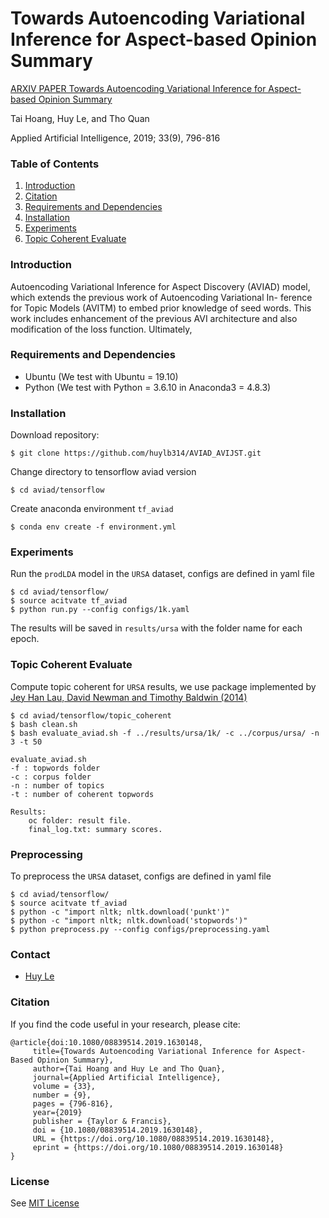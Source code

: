 # Towards Autoencoding Variational Inference for Aspect-based Opinion Summary
[ARXIV PAPER Towards Autoencoding Variational Inference for Aspect-based Opinion Summary](https://arxiv.org/abs/1902.02507)

Tai Hoang, 
Huy Le, 
and Tho Quan

Applied Artificial Intelligence, 2019; 33(9), 796-816

### Table of Contents
1. [Introduction](#introduction)
1. [Citation](#citation)
1. [Requirements and Dependencies](#requirements-and-dependencies)
1. [Installation](#installation)
1. [Experiments](#experiments)
1. [Topic Coherent Evaluate](#topic-coherent-evaluate)

### Introduction
Autoencoding Variational Inference for Aspect Discovery (AVIAD) model, which extends the previous work of Autoencoding Variational In- ference for Topic Models (AVITM) to embed prior knowledge of seed words. This work includes enhancement of the previous AVI architecture and also modification of the loss function. Ultimately,

### Requirements and Dependencies
- Ubuntu (We test with Ubuntu = 19.10)
- Python (We test with Python = 3.6.10 in Anaconda3 = 4.8.3)

### Installation
Download repository:

    $ git clone https://github.com/huylb314/AVIAD_AVIJST.git

Change directory to tensorflow aviad version

    $ cd aviad/tensorflow

Create anaconda environment `tf_aviad`
    
    $ conda env create -f environment.yml

### Experiments
Run the `prodLDA` model in the `URSA` dataset, configs are defined in yaml file 

    $ cd aviad/tensorflow/
    $ source acitvate tf_aviad
    $ python run.py --config configs/1k.yaml

The results will be saved in `results/ursa` with the folder name for each epoch.

### Topic Coherent Evaluate
Compute topic coherent for `URSA` results, we use package implemented by [Jey Han Lau, David Newman and Timothy Baldwin (2014)](https://github.com/jhlau/topic_interpretability.git)

    $ cd aviad/tensorflow/topic_coherent
    $ bash clean.sh
    $ bash evaluate_aviad.sh -f ../results/ursa/1k/ -c ../corpus/ursa/ -n 3 -t 50

```
evaluate_aviad.sh
-f : topwords folder
-c : corpus folder
-n : number of topics
-t : number of coherent topwords
```

```
Results:
    oc folder: result file.
    final_log.txt: summary scores.
```

### Preprocessing
To preprocess the `URSA` dataset, configs are defined in yaml file 

    $ cd aviad/tensorflow/
    $ source acitvate tf_aviad
    $ python -c "import nltk; nltk.download('punkt')"
    $ python -c "import nltk; nltk.download('stopwords')"
    $ python preprocess.py --config configs/preprocessing.yaml

### Contact
- [Huy Le](mailto:13520360@gm.uit.edu.vn)

### Citation
If you find the code useful in your research, please cite:

    @article{doi:10.1080/08839514.2019.1630148,
         title={Towards Autoencoding Variational Inference for Aspect-Based Opinion Summary},
         author={Tai Hoang and Huy Le and Tho Quan},
         journal={Applied Artificial Intelligence},
         volume = {33},
         number = {9},
         pages = {796-816},
         year={2019}
         publisher = {Taylor & Francis},
         doi = {10.1080/08839514.2019.1630148},
         URL = {https://doi.org/10.1080/08839514.2019.1630148},
         eprint = {https://doi.org/10.1080/08839514.2019.1630148}
    }

### License
See [MIT License](https://github.com/huylb314/AVIAD_AVIJST/blob/master/LICENSE)
